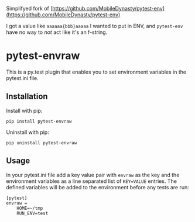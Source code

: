 Simplifyed fork of [https://github.com/MobileDynasty/pytest-env](https://github.com/MobileDynasty/pytest-env)

I got a value like `aaaaaa{bbb}aaaaa` I wanted to put in ENV, and `pytest-env` have no way to _not_ act like it's an f-string.

# pytest-envraw

This is a py.test plugin that enables you to set environment variables in the pytest.ini file.

## Installation

Install with pip:

    pip install pytest-envraw

Uninstall with pip:

    pip uninstall pytest-envraw

## Usage

In your pytest.ini file add a key value pair with `envraw` as the key and the environment variables as a line separated list of `KEY=VALUE` entries.  The defined variables will be added to the environment before any tests are run:

    [pytest]
    envraw =
        HOME=~/tmp
        RUN_ENV=test
